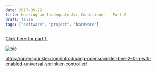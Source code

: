 ```yaml
---
date: 2017-05-29
title: Hacking an Inadequate Air Conditioner – Part 2
draft: false
tags: ["software", "project", "hardware"]
---
```


[Click here for part 1.](/2016/ac_hack/)

![pic](/ac_hack_2/IMG_5913.jpeg)

https://opensprinkler.com/introducing-opensprinkler-bee-2-0-a-wifi-enabled-universal-sprinkler-controller/